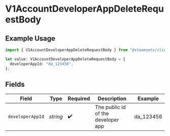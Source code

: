 # V1AccountDeveloperAppDeleteRequestBody

## Example Usage

```typescript
import { V1AccountDeveloperAppDeleteRequestBody } from "@steamsets/client-ts/models/components";

let value: V1AccountDeveloperAppDeleteRequestBody = {
  developerAppId: "da_123456",
};
```

## Fields

| Field                              | Type                               | Required                           | Description                        | Example                            |
| ---------------------------------- | ---------------------------------- | ---------------------------------- | ---------------------------------- | ---------------------------------- |
| `developerAppId`                   | *string*                           | :heavy_check_mark:                 | The public id of the developer app | da_123456                          |